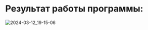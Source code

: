 # Результат работы программы:
![2024-03-12_19-15-06](https://github.com/vantedi/fpc_practice_1/assets/82594287/4f83718a-86cf-47bf-ae6d-86fb0d6a3ec8)

